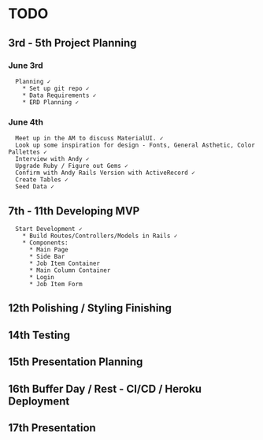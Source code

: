# TODO

## 3rd - 5th Project Planning

### June 3rd

      Planning ✓
        * Set up git repo ✓
        * Data Requirements ✓
        * ERD Planning ✓

### June 4th

      Meet up in the AM to discuss MaterialUI. ✓
      Look up some inspiration for design - Fonts, General Asthetic, Color Pallettes ✓
      Interview with Andy ✓
      Upgrade Ruby / Figure out Gems ✓
      Confirm with Andy Rails Version with ActiveRecord ✓
      Create Tables ✓
      Seed Data ✓

## 7th - 11th Developing MVP

      Start Development ✓
        * Build Routes/Controllers/Models in Rails ✓
        * Components:
          * Main Page
          * Side Bar
          * Job Item Container
          * Main Column Container
          * Login
          * Job Item Form

## 12th Polishing / Styling Finishing

## 14th Testing

## 15th Presentation Planning

## 16th Buffer Day / Rest - CI/CD / Heroku Deployment

## 17th Presentation
